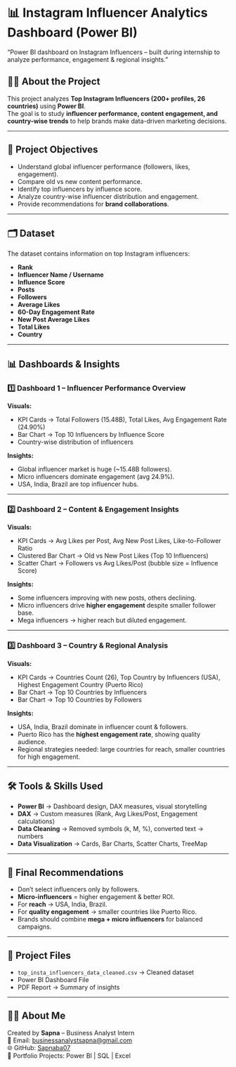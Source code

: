 # 📊 Instagram Influencer Analytics Dashboard (Power BI)
“Power BI dashboard on Instagram Influencers – built during internship to analyze performance, engagement &amp; regional insights.”

## 👩‍💻 About the Project
This project analyzes **Top Instagram Influencers (200+ profiles, 26 countries)** using **Power BI**.  
The goal is to study **influencer performance, content engagement, and country-wise trends** to help brands make data-driven marketing decisions.  

---

## 🎯 Project Objectives
- Understand global influencer performance (followers, likes, engagement).  
- Compare old vs new content performance.  
- Identify top influencers by influence score.  
- Analyze country-wise influencer distribution and engagement.  
- Provide recommendations for **brand collaborations**.  

---

## 🗂️ Dataset
The dataset contains information on top Instagram influencers:
- **Rank**
- **Influencer Name / Username**
- **Influence Score**
- **Posts**
- **Followers**
- **Average Likes**
- **60-Day Engagement Rate**
- **New Post Average Likes**
- **Total Likes**
- **Country**

---

## 📊 Dashboards & Insights

### 1️⃣ Dashboard 1 – Influencer Performance Overview
**Visuals:**
- KPI Cards → Total Followers (15.48B), Total Likes, Avg Engagement Rate (24.90%)
- Bar Chart → Top 10 Influencers by Influence Score
- Country-wise distribution of influencers

**Insights:**
- Global influencer market is huge (~15.48B followers).  
- Micro influencers dominate engagement (avg 24.9%).  
- USA, India, Brazil are top influencer hubs.  

---

### 2️⃣ Dashboard 2 – Content & Engagement Insights
**Visuals:**
- KPI Cards → Avg Likes per Post, Avg New Post Likes, Like-to-Follower Ratio  
- Clustered Bar Chart → Old vs New Post Likes (Top 10 Influencers)  
- Scatter Chart → Followers vs Avg Likes/Post (bubble size = Influence Score)  

**Insights:**
- Some influencers improving with new posts, others declining.  
- Micro influencers drive **higher engagement** despite smaller follower base.  
- Mega influencers → higher reach but diluted engagement.  

---

### 3️⃣ Dashboard 3 – Country & Regional Analysis
**Visuals:**
- KPI Cards → Countries Count (26), Top Country by Influencers (USA), Highest Engagement Country (Puerto Rico)  
- Bar Chart → Top 10 Countries by Influencers  
- Bar Chart → Top 10 Countries by Followers  

**Insights:**
- USA, India, Brazil dominate in influencer count & followers.  
- Puerto Rico has the **highest engagement rate**, showing quality audience.  
- Regional strategies needed: large countries for reach, smaller countries for high engagement.  

---

## 🛠️ Tools & Skills Used
- **Power BI** → Dashboard design, DAX measures, visual storytelling  
- **DAX** → Custom measures (Rank, Avg Likes/Post, Engagement calculations)  
- **Data Cleaning** → Removed symbols (k, M, %), converted text → numbers  
- **Data Visualization** → Cards, Bar Charts, Scatter Charts, TreeMap  

---

## 🎯 Final Recommendations
- Don’t select influencers only by followers.  
- **Micro-influencers** = higher engagement & better ROI.  
- For **reach** → USA, India, Brazil.  
- For **quality engagement** → smaller countries like Puerto Rico.  
- Brands should combine **mega + micro influencers** for balanced campaigns.  

---

## 📂 Project Files
- `top_insta_influencers_data_cleaned.csv` → Cleaned dataset  
- Power BI Dashboard File 
- PDF Report → Summary of insights  

---

## 🙋‍♀️ About Me
Created by **Sapna** – Business Analyst Intern   
📧 Email: businessanalystsapna@gmail.com  
🌐 GitHub: [Sapnaba07](https://github.com/Sapnaba07)  
💼 Portfolio Projects: Power BI | SQL | Excel  

